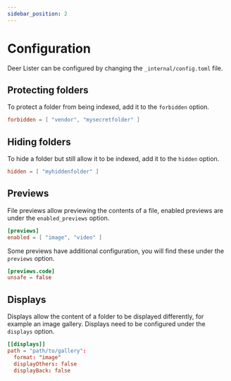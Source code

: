 ```yaml
---
sidebar_position: 2
---
```


# Configuration

Deer Lister can be configured by changing the `_internal/config.toml` file.

## Protecting folders

To protect a folder from being indexed, add it to the `forbidden` option.

```toml
forbidden = [ "vendor", "mysecretfolder" ]
```

## Hiding folders

To hide a folder but still allow it to be indexed, add it to the `hidden` option.

```toml
hidden = [ "myhiddenfolder" ]
```

## Previews

File previews allow previewing the contents of a file, enabled previews are under the `enabled_previews` option.

```toml
[previews]
enabled = [ "image", "video" ]
```

Some previews have additional configuration, you will find these under the `previews` option.

```toml
[previews.code]
unsafe = false
```

## Displays

Displays allow the content of a folder to be displayed differently, for example an image gallery. Displays need to be configured under the `displays` option.

```toml
[[displays]]
path = "path/to/gallery":
  format: "image"
  displayOthers: false
  displayBack: false
```